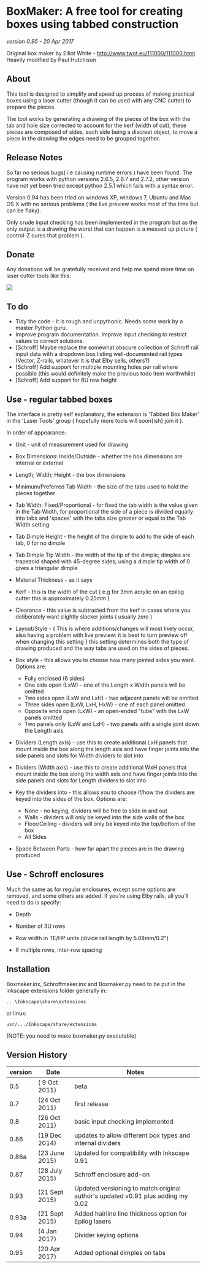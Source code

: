 # BoxMaker: A free tool for creating boxes using tabbed construction

_version 0.95 - 20 Apr 2017_

Original box maker by Elliot White - http://www.twot.eu/111000/111000.html
Heavily modified by Paul Hutchison

## About
 This tool is designed to simplify and speed up process of making practical boxes using a laser cutter (though it can be used with any CNC cutter) to prepare the pieces.

 The tool works by generating a drawing of the pieces of the box with the tab and hole size corrected to account for the kerf (width of cut), these pieces are composed of sides, each side being a discreet object, to move a piece in the drawing the edges need to be grouped together.

## Release Notes
 So far no serious bugs( i.e causing runtime errors ) have been found. The program works with python versions 2.6.5, 2.6.7 and 2.7.2, other version have not yet been tried except python 2.5.1 which fails with a syntax error.

Version 0.94 has been tried on windows XP, windows 7, Ubuntu and Mac OS X with no serious problems ( the live preview works most of the time but can be flaky).

 Only crude input checking has been implemented in the program but as the only output is a drawing the worst that can happen is a messed up picture ( control-Z cures that problem ).
 
## Donate
 Any donations will be gratefully received and help me spend more time on laser cutter tools like this:

 [![](https://www.paypalobjects.com/en_US/i/btn/btn_donateCC_LG.gif)](https://www.paypal.me/SparkItUp)

## To do
* Tidy the code - it is rough and unpythonic.  Needs some work by a master Python guru.
* Improve program documentation. Improve input checking to restrict values to correct solutions.
* [Schroff] Maybe replace the somewhat obscure collection of Schroff rail input data with a dropdown box listing well-documented rail types (Vector, Z-rails, whatever it is that Elby sells, others?)
* [Schroff] Add support for multiple mounting holes per rail where possible (this would definitely make the previous todo item worthwhile)
* [Schroff] Add support for 6U row height

## Use - regular tabbed boxes
 The interface is pretty self explanatory, the extension is 'Tabbed Box Maker' in the 'Laser Tools' group ( hopefully more tools will soon{ish} join it ).

In order of appearance:

* Unit - unit of measurement used for drawing

* Box Dimensions: Inside/Outside - whether the box dimensions are internal or external

* Length; Width; Height - the box dimensions

* Minimum/Preferred Tab Width - the size of the tabs used to hold the pieces together

* Tab Width: Fixed/Proportional - for fixed the tab width is the value given in the Tab
                                 Width, for proportional the side of a piece is divided 
                                 equally into tabs and 'spaces' with the tabs size 
                                 greater or equal to the Tab Width setting

* Tab Dimple Height - the height of the dimple to add to the side of each tab, 0 for no dimple

* Tab Dimple Tip Width - the width of the tip of the dimple; dimples are trapezoid shaped with
  45-degree sides; using a dimple tip width of 0 gives a triangular dimple

* Material Thickness - as it says
 
* Kerf - this is the width of the cut ( e.g for 3mm acrylic on an epilog cutter this is
        approximately 0.25mm )

* Clearance - this value is subtracted from the kerf in cases where you deliberately want
             slightly slacker joints ( usually zero )

* Layout/Style - { This is where additions/changes will most likely occur, also having a
                problem with live preview: it is best to turn preview off when changing this 
                setting }
                this setting determines both the type of drawing produced and the way tabs
                are used on the sides of pieces.

* Box style - this allows you to choose how many jointed sides you want. Options are:
    * Fully enclosed (6 sides)
    * One side open (LxW) - one of the Length x Width panels will be omitted
    * Two sides open (LxW and LxH) - two adjacent panels will be omitted
    * Three sides open (LxW, LxH, HxW) - one of each panel omitted
    * Opposite ends open (LxW) - an open-ended "tube" with the LxW panels omitted
    * Two panels only (LxW and LxH) - two panels with a single joint down the Length axis
 

			
* Dividers (Length axis) - use this to create additional LxH panels that mount inside the box 
						 along the length axis and have finger joints into the side panels
						 and slots for Width dividers to slot into
				
* Dividers (Width axis) - use this to create additional WxH panels that mount inside the box 
						 along the width axis and have finger joints into the side panels
						 and slots for Length dividers to slot into
						 
* Key the dividers into - this allows you to choose if/how the dividers are keyed into the sides of the box. Options are:
	* None - no keying, dividers will be free to slide in and out
	* Walls - dividers will only be keyed into the side walls of the box
	* Floor/Ceiling - dividers will only be keyed into the top/bottom of the box
	* All Sides
				
* Space Between Parts - how far apart the pieces are in the drawing produced

## Use - Schroff enclosures

Much the same as for regular enclosures, except some options are removed, and some others are added. If you're using Elby rails, all you'll need to do is specify:

* Depth

* Number of 3U rows

* Row width in TE/HP units (divide rail length by 5.08mm/0.2")

* If multiple rows, inter-row spacing

## Installation
Boxmaker.inx, Schroffmaker.inx and Boxmaker.py need to be put in the inkscape extensions folder  generally in: 

   `...\Inkscape\share\extensions `

or linux:

   `usr/.../Inkscape/share/extensions`

(NOTE: you need to make boxmaker.py executable)

## Version History
version | Date | Notes
--------|------|--------
0.5  | ( 9 Oct 2011) | beta
0.7  | (24 Oct 2011) | first release
0.8  | (26 Oct 2011) | basic input checking implemented
0.86 | (19 Dec 2014) | updates to allow different box types and internal dividers
0.86a | (23 June 2015) | Updated for compatibility with Inkscape 0.91
0.87 | (28 July 2015) | Schroff enclosure add-on
0.93 | (21 Sept 2015) | Updated versioning to match original author's updated v0.91 plus adding my 0.02 
0.93a | (21 Sept 2015) | Added hairline line thickness option for Epilog lasers
0.94 | (4 Jan 2017) | Divider keying options
0.95 | (20 Apr 2017) | Added optional dimples on tabs
